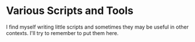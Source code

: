 # Various Scripts and Tools

I find myself writing little scripts and sometimes they may be useful in other contexts. I'll try to
remember to put them here.
